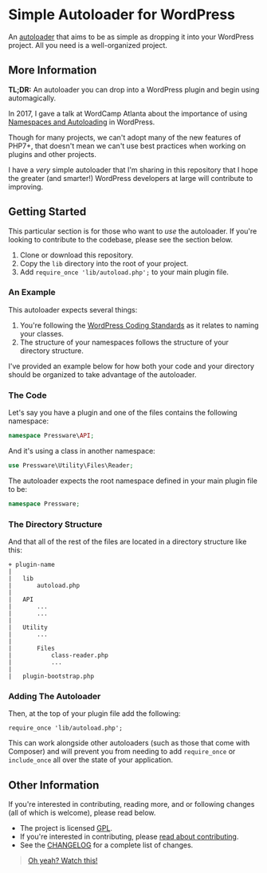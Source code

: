# Simple Autoloader for WordPress

An [autoloader](https://secure.php.net/manual/en/language.oop5.autoload.php) that aims to be as simple as dropping it into your WordPress project. All you need is a well-organized project.

## More Information

**TL;DR:** An autoloader you can drop into a WordPress plugin and begin using automagically.

In 2017, I gave a talk at WordCamp Atlanta about the importance of using 
[Namespaces and Autoloading](https://tommcfarlin.com/namespaces-and-autoloading-2017/) in WordPress.

Though for many projects, we can't adopt many of the new features of PHP7+, that doesn't mean we can't use 
best practices when working on plugins and other projects.

I have a _very_ simple autoloader that I'm sharing in this repository that I hope the greater (and smarter!) WordPress 
developers at large will contribute to improving.

## Getting Started

This particular section is for those who want to _use_ the autoloader. If you're looking to contribute to the codebase,
please see the section below.

1. Clone or download this repository.
2. Copy the `lib` directory into the root of your project.
3. Add `require_once 'lib/autoload.php';` to your main plugin file.

### An Example

This autoloader expects several things: 

1. You're following the [WordPress Coding Standards](https://make.wordpress.org/core/handbook/best-practices/coding-standards/php/#naming-conventions) as it relates to naming your classes.
2. The structure of your namespaces follows the structure of your directory structure.

I've provided an example below for how both your code and your directory should be organized to take advantage of the 
autoloader.
 
### The Code

Let's say you have a plugin and one of the files contains the following namespace:

```php
namespace Pressware\API;
```

And it's using a class in another namespace:

```php
use Pressware\Utility\Files\Reader;
```

The autoloader expects the root namespace defined in your main plugin file to be:

```php
namespace Pressware;
```

### The Directory Structure

And that all of the rest of the files are located in a directory structure like this:

```
+ plugin-name
|
|   lib
|       autoload.php
|
|   API
|       ...
|       ...
|
|   Utility
|       ...
|
|       Files
|           class-reader.php
|           ...
|
|   plugin-bootstrap.php
```

### Adding The Autoloader

Then, at the top of your plugin file add the following:

`require_once 'lib/autoload.php';`

This can work alongside other autoloaders (such as those that come with Composer) and will prevent you from 
needing to add `require_once` or `include_once` all over the state of your application.

## Other Information

If you're interested in contributing, reading more, and or following changes (all of which is welcome), please read 
below.

* The project is licensed [GPL](LICENSE).
* If you're interested in contributing, please [read about contributing](CONTRIBUTING.md).
* See the [CHANGELOG](CHANGELOG.md) for a complete list of changes.

> [Oh yeah? Watch this!](https://www.youtube.com/watch?v=X-rkFaIPyL4) 
